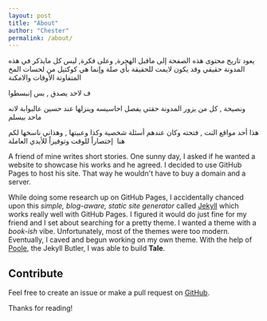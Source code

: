 ```yaml
---
layout: post
title: "About"
author: "Chester"
permalink: /about/
---
```


  يعود تاريخ محتوى هذه الصفحة إلى ماقبل الهجرة, وعلى فكرة, ليس كل مايذكر في هذه المدونة حقيقي وقد يكون لايمت للحقيقة بأي صلة وإنما هي كوكتيل من لحسات المخ المتفاوتة الأوقات والامكنة

ف لاحد يصدق , بس إنبسطوا

  ونصيحة , كل من يزور المدونة حقتي يفصل احاسيسه وينزلها عند حسين عالبوابة لانه ماحد بيسلم

هذا أحد مواقع النت , فتحته وكان عندهم أسئلة شخصية وكذا وعبيتها , وهذاني ناسخها لكم هنا  إختصاراً للوقت وتوفيراً للأيدي العاملة



A friend of mine writes short stories. One sunny day, I asked if he wanted a website to showcase his works and he agreed. I decided to use GitHub Pages to host his site. That way he wouldn't have to buy a domain and a server.

While doing some research up on GitHub Pages, I accidentally chanced upon this _simple, blog-aware, static site generator_ called [Jekyll](https://jekyllrb.com/) which works really well with GitHub Pages. I figured it would do just fine for my friend and I set about searching for a pretty theme. I wanted a theme with a _book-ish_ vibe. Unfortunately, most of the themes were too modern. Eventually, I caved and begun working on my own theme. With the help of [Poole](https://github.com/poole/poole), the Jekyll Butler, I was able to build **Tale**.

## Contribute
Feel free to create an issue or make a pull request on [GitHub](https://github.com/chesterhow/tale).

Thanks for reading!
